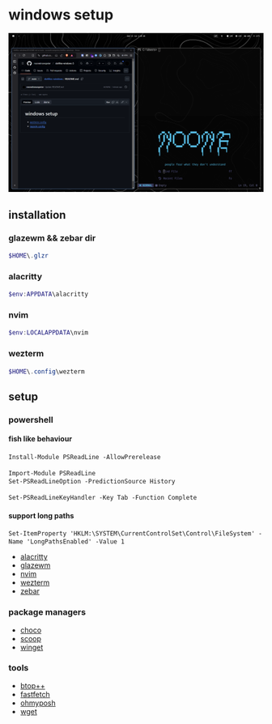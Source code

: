# windows setup

![screenshot](https://github.com/nooneknowspeter/dotfiles-windows/blob/main/public/Screenshot%202025-01-15%20021008.png)

## installation

### glazewm && zebar dir
```powershell
$HOME\.glzr
```
### alacritty
```powershell
$env:APPDATA\alacritty
```

### nvim
```powershell
$env:LOCALAPPDATA\nvim
```

### wezterm
```powershell
$HOME\.config\wezterm
```

## setup

### powershell

#### fish like behaviour

```
Install-Module PSReadLine -AllowPrerelease

Import-Module PSReadLine
Set-PSReadLineOption -PredictionSource History

Set-PSReadLineKeyHandler -Key Tab -Function Complete
```
#### support long paths

```
Set-ItemProperty 'HKLM:\SYSTEM\CurrentControlSet\Control\FileSystem' -Name 'LongPathsEnabled' -Value 1
```

- [alacritty](https://github.com/nooneknowspeter/alacritty)
- [glazewm](https://github.com/glzr-io/glazewm)
- [nvim](https://github.com/nooneknowspeter/nvim)
- [wezterm](https://github.com/wezterm/wezterm)
- [zebar](https://github.com/glzr-io/zebar)

### package managers

- [choco](https://github.com/chocolatey/choco)
- [scoop](https://github.com/ScoopInstaller/Scoop)
- [winget](https://github.com/microsoft/winget-cli)

### tools
- [btop++](https://github.com/aristocratos/btop4win)
- [fastfetch](https://github.com/fastfetch-cli/fastfetch)
- [ohmyposh](https://ohmyposh.dev/)
- [wget](https://www.gnu.org/software/wget/)
